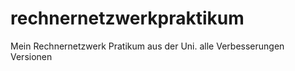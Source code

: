 # rechnernetzwerkpraktikum
Mein Rechnernetzwerk Pratikum aus der Uni. 
alle Verbesserungen  Versionen
